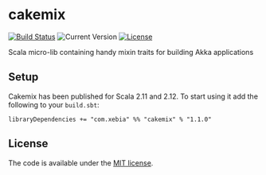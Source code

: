 cakemix
=======

[![Build Status](https://travis-ci.org/wehkamp/cakemix.svg)](https://travis-ci.org/wehkamp/cakemix)
![Current Version](https://img.shields.io/badge/version-1.1.0-brightgreen.svg?style=flat "1.1.0")
[![License](https://img.shields.io/badge/license-MIT-blue.svg?style=flat "MIT")](LICENSE)

Scala micro-lib containing handy mixin traits for building Akka applications

## Setup

Cakemix has been published for Scala 2.11 and 2.12. To start using it add the following to your `build.sbt`:

    libraryDependencies += "com.xebia" %% "cakemix" % "1.1.0"

## License
The code is available under the [MIT license](LICENSE).
